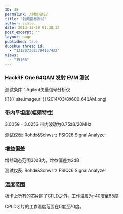 ```yaml
---
ID: 38
permalink: /射频指标/
title: "射频指标测试"
author: scateu
date: 2013-12-29 01:38:13
post_excerpt: ""
layout: page
published: true
duoshuo_thread_id:
  - "1312073613704167432"
views:
  - "19168"
---
```

### HackRF One 64QAM 发射 EVM 测试

测试条件：Agilent矢量信号分析仪

![]({{ site.imageurl }}/2014/03/89600_64QAM.png)

### 带内平坦度(幅频特性)

3.005G - 3.025G 带内波动为0.75dB/20MHz

测试仪表: Rohde&Schwarz FSIQ26 Signal Analyzer

### 增益偏差

增益动态范围30dB内，增益偏差为2dB

测试仪表: Rohde&Schwarz FSIQ26 Signal Analyzer

### 温度范围

板卡上所有的芯片除了CPLD之外，工作温度为-40度至85度

CPLD芯片的工作温度范围在0度至70度。

